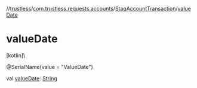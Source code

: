//[trustless](../../../index.md)/[com.trustless.requests.accounts](../index.md)/[StaqAccountTransaction](index.md)/[valueDate](value-date.md)

# valueDate

[kotlin]\

@SerialName(value = &quot;ValueDate&quot;)

val [valueDate](value-date.md): [String](https://kotlinlang.org/api/latest/jvm/stdlib/kotlin/-string/index.html)
